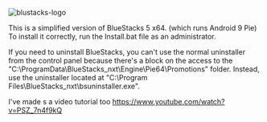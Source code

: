 ![blustacks-logo](https://github.com/Twig6943/Non-Bloated-Bluestacks-5/assets/119701717/0997b38c-c6be-488f-b456-28dfc9d43616)


This is a simplified version of BlueStacks 5 x64. (which runs Android 9 Pie) To install it correctly, run the Install.bat file as an administrator.

If you need to uninstall BlueStacks, you can't use the normal uninstaller from the control panel because there's a block on the access to the "C:\ProgramData\BlueStacks_nxt\Engine\Pie64\Promotions" folder. Instead, use the uninstaller located at "C:\Program Files\BlueStacks_nxt\bsuninstaller.exe".

I've made s a video tutorial too 
https://www.youtube.com/watch?v=PSZ_7n4f9kQ
